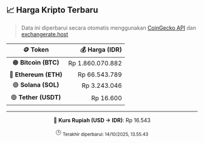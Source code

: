 

<!-- HARGA_KRIPTO -->
## 📈 Harga Kripto Terbaru

> Data ini diperbarui secara otomatis menggunakan [CoinGecko API](https://www.coingecko.com/) dan [exchangerate.host](https://exchangerate.host/)

<div align="center">

| 🪙 Token | 💰 Harga (IDR) |
|:------:|---------------:|
| 🟠 **Bitcoin (BTC)**   | Rp 1.860.070.882 |
| 🔵 **Ethereum (ETH)**  | Rp 66.543.789 |
| 🟣 **Solana (SOL)**    | Rp 3.243.046 |
| 🟢 **Tether (USDT)**   | Rp 16.600 |

---

💱 **Kurs Rupiah (USD → IDR)**: Rp 16.543

🕒 <sub>Terakhir diperbarui: 14/10/2025, 13.55.43</sub>

</div>
<!-- /HARGA_KRIPTO -->
